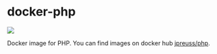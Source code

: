 # docker-php

[![](https://badge.imagelayers.io/jpreuss/php:latest.svg)](https://imagelayers.io/?images=jpreuss/php:latest)

Docker image for PHP. You can find images on docker hub [jpreuss/php](https://hub.docker.com/r/jpreuss/php/).